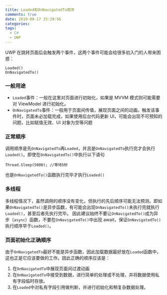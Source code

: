 ```yaml
---
title: Loaded和OnNavigatedTo顺序
comments: true
date: 2019-09-17 15:29:56
categories:
tags:
  - C#
  - UWP
---
```


UWP 在跳转页面后会触发两个事件，这两个事件可能会给很多初入门的人带来困惑：

```
Loaded()
OnNavigatedTo()
```

### 一般用途

- `Loaded`事件：一般在这里对页面进行初始化，如果是 MVVM 模式则可能需要对 ViewModel 进行初始化。
- `OnNavigatedTo`事件：一般用于页面间传值，展现页面之间的动画。触发该事件时，页面未必加载完成，如果使用后台代码更新 UI，可能会出现不可预知的问题，比如赋值无效、UI 对象为空等问题

### 正常顺序

调用顺序是先`OnNavigatedTo`再`Loaded`，并且是`OnNavigatedTo`执行完才会执行`Loaded()`。即使在`OnNavigatedTo()`中执行以下语句

```
Thread.Sleep(5000); //等待5秒
```

也是`OnNavigatedTo()`函数执行完毕才执行`Loaded()`

### 多线程

多线程情况下，虽然调用的顺序没有变化，但执行的先后顺序可能无法预测。即如果`OnNavigatedTo()`是异步函数，有可能会出现`OnNavigatedTo()`未执行完就执行`Loaded()`，甚至后者先执行完毕。
因此建议始终不要让`OnNavigatedTo()`成为异步（`async`）函数，不要在`OnNavigatedTo()`中出现 await，保证`OnNavigatedTo()`执行顺序早于`Loaded()`。

### 页面初始化正确顺序

由于`OnNavigatedTo`最好不能是异步函数，因此加载数据最好放在`Loaded`函数中，这也正是它应该要做的工作。因此正确的顺序应该是：

1. 在`OnNavigatedTo`中展现页面间过渡动画
2. 在`OnNavigatedTo`中接受到数据，进行简单的处理或不处理，并将数据使用私有字段临时存放。
3. 在`Loaded`中对私有字段引用做判断，并进行初始化和稍复杂数据处理。
